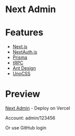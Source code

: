 # Next Admin

# Features

- [Next.js](https://nextjs.org)
- [NextAuth.js](https://next-auth.js.org)
- [Prisma](https://prisma.io)
- [tRPC](https://trpc.io)
- [Ant Design](https://ant.design/)
- [UnoCSS](https://unocss.dev/)

# Preview

[Next Admin](https://next-admin-cn.vercel.app/) - Deploy on Vercel

Account: admin/123456

Or use GitHub login
